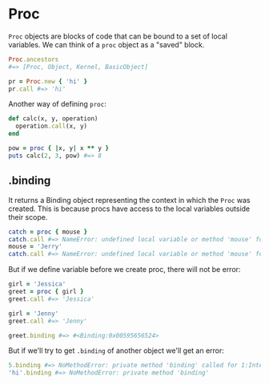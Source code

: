 # Proc

`Proc` objects are blocks of code that can be bound to a set of local variables. 
We can think of a `proc` object as a "saved" block.

```ruby
Proc.ancestors
#=> [Proc, Object, Kernel, BasicObject]

pr = Proc.new { 'hi' }
pr.call #=> 'hi'
```
Another way of defining `proc`:

```ruby
def calc(x, y, operation)
  operation.call(x, y)
end

pow = proc { |x, y| x ** y }
puts calc(2, 3, pow) #=> 8
```

## .binding

It returns a Binding object representing the context in which the `Proc` was created.
This is because procs have access to the local variables outside their scope.

```ruby
catch = proc { mouse }
catch.call #=> NameError: undefined local variable or method 'mouse' for main:Object
mouse = 'Jerry'
catch.call #=> NameError: undefined local variable or method 'mouse' for main:Object
```

But if we define variable before we create proc, there will not be error:

```ruby
girl = 'Jessica'
greet = proc { girl }
greet.call #=> 'Jessica'

girl = 'Jenny'
greet.call #=> 'Jenny'

greet.binding #=> #<Binding:0x00595656524>
```

But if we'll try to get `.binding` of another object we'll get an error:

```ruby
5.binding #=> NoMethodError: private method 'binding' called for 1:Integer
'hi'.binding #=> NoMethodError: private method 'binding'
```
